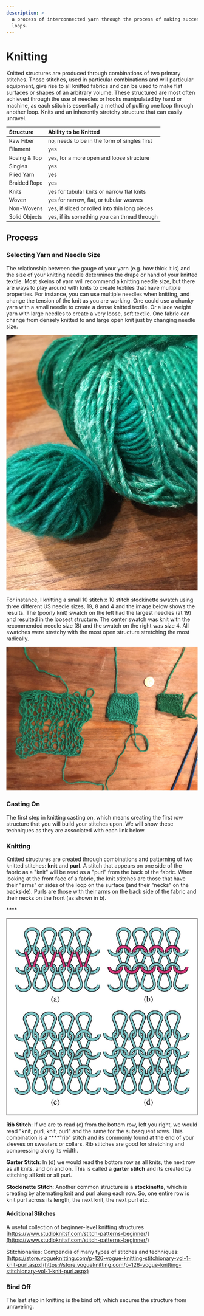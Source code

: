 ```yaml
---
description: >-
  a process of interconnected yarn through the process of making successive
  loops.
---
```


# Knitting

Knitted structures are produced through combinations of two primary stitches. Those stitches, used in particular combinations and will particular equipment, give rise to all knitted fabrics and can be used to make flat surfaces or shapes of an arbitrary volume.  These structured are most often achieved through the use of needles or hooks manipulated by hand or machine, as each stitch is essentially a method of pulling one loop through another loop. Knits and an inherently stretchy structure that can easily unravel.

| Structure | Ability to be Knitted |
| :--- | :--- |
| Raw Fiber | no, needs to be in the form of singles first |
| Filament | yes |
| Roving & Top | yes, for a more open and loose structure  |
| Singles | yes |
| Plied Yarn | yes |
| Braided Rope | yes |
| Knits | yes for tubular knits or narrow flat knits |
| Woven | yes for narrow, flat, or tubular weaves |
| Non-Wovens | yes, if sliced or rolled into thin long pieces |
| Solid Objects | yes, if its something you can thread through  |

## Process

### **Selecting Yarn and Needle Size**

The relationship between the gauge of your yarn \(e.g. how thick it is\) and the size of your knitting needle determines the drape or hand of your knitted textile. Most skeins of yarn will recommend a knitting needle size, but there are ways to play around with knits to create textiles that have multiple properties. For instance, you can use multiple needles when knitting, and change the tension of the knit as you are working. One could use a chunky yarn with a small needle to create a dense knitted textile. Or a lace weight yarn with large needles to create a very loose, soft textile. One fabric can change from densely knitted to and large open knit just by changing needle size. 

![](../../.gitbook/assets/img_9207.jpg)

For instance, I knitting a small 10 stitch x 10 stitch stockinette swatch using three different US needle sizes, 19, 8 and 4 and the image below shows the results. The \(poorly knit\) swatch on the left had the largest needles \(at 19\) and resulted in the loosest structure. The center swatch was knit with the recommended needle size \(8\) and the swatch on the right was size 4. All swatches were stretchy with the most open structure stretching the most radically. 

![](../../.gitbook/assets/img_9200.jpg)

### Casting On

The first step in knitting casting on, which means creating the first row structure that you will build your stitches upon. We will show these techniques as they are associated with each link below. 

### Knitting

Knitted structures are created through combinations and patterning of two knitted stitches: **knit** and **purl**. A stitch that appears on one side of the fabric as a "knit" will be read as a "purl" from the back of the fabric. When looking at the front face of a fabric, the knit stitches are those that have their "arms" or sides of the loop on the surface \(and their "necks" on the backside\). Purls are those with their arms on the back side of the fabric and their necks on the front \(as shown in b\). 

\*\*\*\*

![From: Wadekar, Paras &amp; Goel, Prateek &amp; Amanatides, Chelsea &amp; Dion, Genevieve &amp; Kamien, Randall &amp; Breen, David. \(2020\). Geometric modeling of knitted fabrics using helicoid scaffolds. Journal of Engineered Fibers and Fabrics. 15. 155892502091387. 10.1177/1558925020913871. - Creative Commons Attribution 4.0 International](../../.gitbook/assets/a-knit-stitches-b-purl-stitches-c-rib-fabric-and-d-garter-fabric.png)

**Rib Stitch**: If we are to read \(c\) from the bottom row, left you right, we would read "knit, purl, knit, purl" and the same for the subsequent rows. This combination is a ****"rib" stitch and its commonly found at the end of your sleeves on sweaters or collars. Rib stitches are good for stretching and compressing along its width.

**Garter Stitch**: In \(d\) we would read the bottom row as all knits, the next row as all knits, and on and on. This is called a **garter stitch** and its created by stitching all knit or all purl. 

**Stockinette Stitch**: Another common structure is a **stockinette**, which is creating by alternating knit and purl along each row.  So, one entire row is knit purl across its length, the next knit, the next purl etc. 

#### Additional Stitches

A useful collection of beginner-level knitting structures  
[https://www.studioknitsf.com/stitch-patterns-beginner/](https://www.studioknitsf.com/stitch-patterns-beginner/)

Stitchionaries: Compendia of many types of stitches and techniques:   
[https://store.vogueknitting.com/p-126-vogue-knitting-stitchionary-vol-1-knit-purl.aspx](https://store.vogueknitting.com/p-126-vogue-knitting-stitchionary-vol-1-knit-purl.aspx)

### Bind Off

The last step in knitting is the bind off, which secures the structure from unraveling. 



### 

